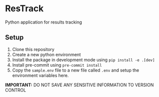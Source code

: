 ResTrack
========

Python application for results tracking

## Setup

1. Clone this repository
2. Create a new python environment
3. Install the package in development mode using `pip install -e .[dev]`
4. Install pre-commit using `pre-commit install`
5. Copy the `sample.env` file to a new file called `.env` and setup the environment variables here.


__IMPORTANT:__ DO NOT SAVE ANY SENSITIVE INFORMATION TO VERSION CONTROL